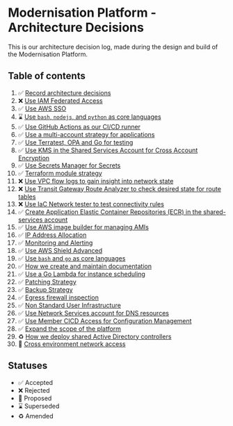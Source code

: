 # Modernisation Platform - Architecture Decisions

This is our architecture decision log, made during the design and build of the Modernisation Platform.

## Table of contents

1. ✅ [Record architecture decisions](0001-record-architecture-decisions.md)
1. ❌ [Use IAM Federated Access](0002-use-iam-federated-access.md)
1. ✅ [Use AWS SSO](0003-use-aws-sso.md)
1. ⌛️ [Use `bash`, `nodejs`, and `python` as core languages](0004-use-bash-node-python-as-core-languages.md)
1. ✅ [Use GitHub Actions as our CI/CD runner](0005-use-github-actions.md)
1. ✅ [Use a multi-account strategy for applications](0006-use-a-multi-account-strategy-for-applications.md)
1. ✅ [Use Terratest, OPA and Go for testing](0007-use-terratest-opa-and-go-for-testing.md)
1. ✅ [Use KMS in the Shared Services Account for Cross Account Encryption](0008-use-kms-in-shared-services-for-cross-account-encryption.md)
1. ✅ [Use Secrets Manager for Secrets](0009-use-secrets-manager-for-secrets.md)
1. ✅ [Terraform module strategy](0010-terraform-module-strategy.md)
1. ❌ [Use VPC flow logs to gain insight into network state](0011-use-vpc-flow-logs-to-gain-insight-into-network-state.md)
1. ❌ [Use Transit Gateway Route Analyzer to check desired state for route tables](0012-use-tgw-route-analyzer-to-check-desired-state-for-route-tables.md)
1. ❌ [Use IaC Network tester to test connectivity rules](0013-use-iac-network-tester-to-test-connectivity-rules.md)
1. ✅ [Create Application Elastic Container Repositories (ECR) in the shared-services account](0014-create-ecr-in-the-shared-services-account.md)
1. ✅ [Use AWS image builder for managing AMIs](0015-use-aws-image-builder-for-managing-amis.md)
1. ✅ [IP Address Allocation](0016-ip-address-range-allocation.md)
1. ✅ [Monitoring and Alerting](0017-monitoring-and-alerting.md)
1. ✅ [Use AWS Shield Advanced](0018-use-aws-shield-advanced.md)
1. ✅ [Use `bash` and `go` as core languages](0019-use-bash-go-as-core-languages.md)
1. ✅ [How we create and maintain documentation](0020-how-we-create-and-maintain-documentation.md)
1. ✅ [Use a Go Lambda for instance scheduling](0021-use-a-go-lambda-for-instance-scheduling.md)
1. ✅ [Patching Strategy](0022-patching-strategy.md)
1. ✅ [Backup Strategy](0023-backup-strategy.md)
1. ✅ [Egress firewall inspection](0024-egress-traffic-inspection.md)
1. ✅ [Non Standard User Infrastructure](0025-non-standard-user-infrastructure.md)
1. ✅ [Use Network Services account for DNS resources](0026-use-network-services-account-for-dns.md)
1. ✅ [Use Member CICD Access for Configuration Management](0027-use-member-cicd-access-for-configuration-management.md)
1. ✅ [Expand the scope of the platform](0028-expand-the-scope-of-the-platform.md)
1. ♻ [How we deploy shared Active Directory controllers](0029-how-we-deploy-shared-active-directory-controllers.md)
1. 🤔 [Cross environment network access](0030-cross-environment-network-access.md)

## Statuses

- ✅ Accepted
- ❌ Rejected
- 🤔 Proposed
- ⌛️ Superseded
- ♻️ Amended
